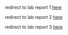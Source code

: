 redirect to lab report 1 [here](lab-report-1-week-2.html)

redirect to lab report 2 [here](lab-report-2-week-4.html)

redirect to lab report 3 [here](lab-report-3-week-6.html)